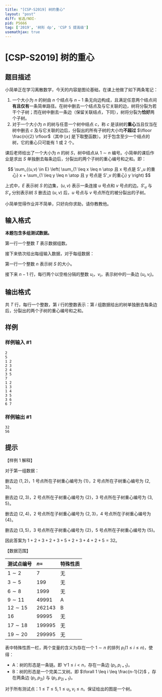 ```yaml
---
title: "[CSP-S2019] 树的重心"
layout: "post"
diff: 省选/NOI-
pid: P5666
tag: ['2019', '树形 dp', 'CSP S 提高级']
usemathjax: true
---
```


# [CSP-S2019] 树的重心
## 题目描述

小简单正在学习离散数学，今天的内容是图论基础，在课上他做了如下两条笔记：
1. 一个大小为 $n$ 的树由 $n$ 个结点与 $n - 1$ 条无向边构成，且满足任意两个结点间**有且仅有**一条简单路径。在树中删去一个结点及与它关联的边，树将分裂为若干个子树；而在树中删去一条边（保留关联结点，下同），树将分裂为**恰好**两个子树。
2. 对于一个大小为 $n$ 的树与任意一个树中结点 $c$，称 $c$ 是该树的**重心**当且仅当在树中删去 $c$ 及与它关联的边后，分裂出的所有子树的大小均**不超过** $\lfloor \frac{n}{2} \rfloor$（其中 $\lfloor x \rfloor$ 是下取整函数）。对于包含至少一个结点的树，它的重心只可能有 1 或 2 个。

课后老师给出了一个大小为 $n$ 的树 $S$，树中结点从 $1 \sim n$ 编号。小简单的课后作业是求出 $S$ 单独删去每条边后，分裂出的两个子树的重心编号和之和。即：

$$
\sum_{(u,v) \in E} \left( \sum_{1 \leq x \leq n \atop 且 x 号点是 S'_u 的重心} x + \sum_{1 \leq y \leq n \atop 且 y 号点是 S'_v 的重心} y \right)
$$

上式中，$E$ 表示树 $S$ 的边集，$(u,v)$ 表示一条连接 $u$ 号点和 $v$ 号点的边。$S'_u$ 与 $S'_v$ 分别表示树 $S$ 删去边 $(u,v)$ 后，$u$ 号点与 $v$ 号点所在的被分裂出的子树。

小简单觉得作业并不简单，只好向你求助，请你教教他。

## 输入格式

**本题包含多组测试数据。**

第一行一个整数 $T$ 表示数据组数。

接下来依次给出每组输入数据，对于每组数据：

第一行一个整数 $n$ 表示树 $S$ 的大小。

接下来 $n − 1$ 行，每行两个以空格分隔的整数 $u_i$，$v_i$，表示树中的一条边 $(u_i,v_i)$。
## 输出格式

共 $T$ 行，每行一个整数，第 $i$ 行的整数表示：第 $i$ 组数据给出的树单独删去每条边后，分裂出的两个子树的重心编号和之和。
## 样例

### 样例输入 #1
```
2
5
1 2
2 3
2 4
3 5
7
1 2
1 3
1 4
3 5
3 6
6 7
```
### 样例输出 #1
```
32
56
```
## 提示

【样例 1 解释】

对于第一组数据：

删去边 $(1,2)$，1 号点所在子树重心编号为 $\{1\}$，2 号点所在子树重心编号为 $\{2,3\}$。

删去边 $(2,3)$，2 号点所在子树重心编号为 $\{2\}$，3 号点所在子树重心编号为 $\{3,5\}$。

删去边 $(2,4)$，2 号点所在子树重心编号为 $\{2,3\}$，4 号点所在子树重心编号为 $\{4\}$。

删去边 $(3,5)$，3 号点所在子树重心编号为 $\{2\}$，5 号点所在子树重心编号为 $\{5\}$。

因此答案为 $1 + 2 + 3 + 2 + 3 + 5 + 2 + 3 + 4 + 2 + 5 = 32$。

【数据范围】

| 测试点编号 | $n =$ | 特殊性质 |
| :----------- | :----------- | :----------- |
| $1 \sim 2$ | $7$ | 无 |
| $3 \sim 5$ | $199$ | 无 |
| $6 \sim 8$ | $1999$ | 无 |
| $9 \sim 11$ | $49991$ | A |
| $12 \sim 15$ | $262143$ | B |
| $16$ | $99995$ | 无 |
| $17 \sim 18$ | $199995$ | 无 |
| $19 \sim 20$ | $299995$ | 无 |


表中特殊性质一栏，两个变量的含义为存在一个 $1 \sim n$ 的排列  $p_i (1 \leq i \leq n)$，使得：
- A：树的形态是一条链。即 $\forall 1 \leq i \lt n$，存在一条边 $(p_i, p_{i + 1})$。
- B：树的形态是一个完美二叉树。即 $\forall 1 \leq i \leq \frac{n-1}{2}$ ，存在两条边 $(p_i, p_{2i})$ 与 $(p_i, p_{2i+1})$。

对于所有测试点：$1 \leq T \leq 5 , 1 \leq u_i,v_i \leq n$。保证给出的图是一个树。
